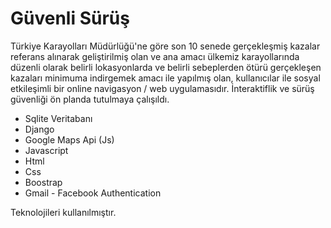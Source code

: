 # Güvenli Sürüş

Türkiye Karayolları Müdürlüğü'ne göre son 10 senede gerçekleşmiş kazalar referans alınarak geliştirilmiş olan ve ana amacı ülkemiz karayollarında düzenli olarak belirli lokasyonlarda ve belirli sebeplerden ötürü gerçekleşen kazaları minimuma indirgemek amacı ile yapılmış olan, kullanıcılar ile sosyal etkileşimli bir online navigasyon / web uygulamasıdır. İnteraktiflik ve sürüş güvenliği ön planda tutulmaya çalışıldı.

* Sqlite Veritabanı
* Django
* Google Maps Api (Js)
* Javascript
* Html
* Css
* Boostrap
* Gmail - Facebook Authentication

Teknolojileri kullanılmıştır. 
